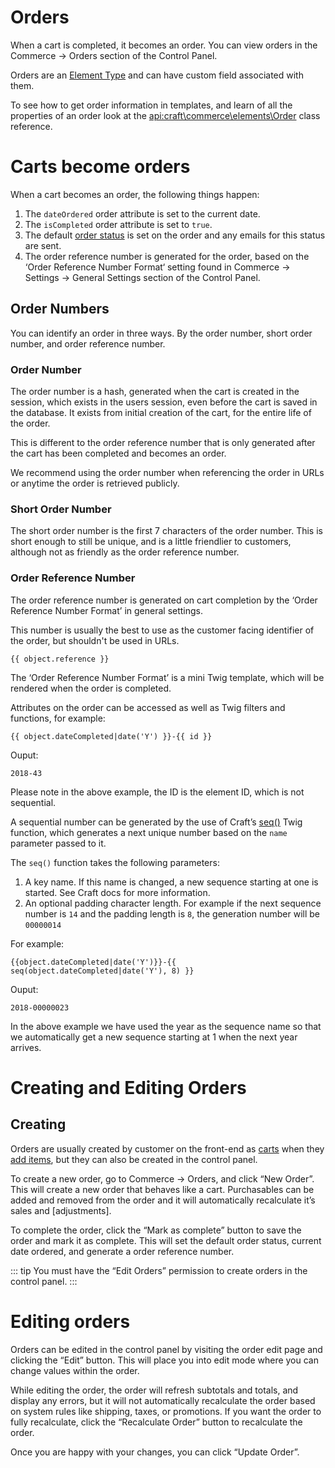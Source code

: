 # Orders

When a cart is completed, it becomes an order. You can view orders in the Commerce → Orders section of the Control Panel.

Orders are an [Element Type](https://docs.craftcms.com/v3/extend/element-types.html) and can have custom field associated with them.

To see how to get order information in templates, and learn of all the properties of an order look at 
the <api:craft\commerce\elements\Order> class reference.

# Carts become orders

When a cart becomes an order, the following things happen:

1) The `dateOrdered` order attribute is set to the current date.
2) The `isCompleted` order attribute is set to `true`.
3) The default [order status](custom-order-statuses.md) is set on the order and any emails for this status are sent.
4) The order reference number is generated for the order, based on the ‘Order Reference Number Format‘ setting found in Commerce → Settings → General Settings section of the Control Panel. 

## Order Numbers

You can identify an order in three ways. By the order number, short order number, and order reference number.

### Order Number

The order number is a hash, generated when the cart is created in the session, which exists in the users session, even before the cart is saved 
in the database. It exists from initial creation of the cart, for the entire life of the order.  

This is different to the order reference number that is only generated after the cart has been completed and becomes an order. 

We recommend using the order number when referencing the order in URLs or anytime the order is retrieved publicly. 

### Short Order Number

The short order number is the first 7 characters of the order number. 
This is short enough to still be unique, and is a little friendlier to customers, although not as friendly as the order reference number.

### Order Reference Number

The order reference number is generated on cart completion by the ‘Order Reference Number Format’ in general settings.

This number is usually the best to use as the customer facing identifier of the order, but shouldn't be used in URLs.

```twig
{{ object.reference }}
```

The ‘Order Reference Number Format’ is a mini Twig template, which will be rendered when the order is completed.

Attributes on the order can be accessed as well as Twig filters and functions, for example:

```twig
{{ object.dateCompleted|date('Y') }}-{{ id }}
```

Ouput:
```
2018-43
```

Please note in the above example, the ID is the element ID, which is not sequential.

A sequential number can be generated by the use of Craft’s [seq()](https://docs.craftcms.com/v3/dev/functions.html#seq-name-length-next) Twig function, which generates a next unique number based on the `name` parameter passed to it.

The `seq()` function takes the following parameters:

1. A key name. If this name is changed, a new sequence starting at one is started. See Craft docs for more information.
2. An optional padding character length. For example if the next sequence number is `14` and the padding length is `8`, the generation number will be `00000014` 

For example:
```twig
{{object.dateCompleted|date('Y')}}-{{ seq(object.dateCompleted|date('Y'), 8) }}
```

Ouput:
```
2018-00000023
```

In the above example we have used the year as the sequence name so that we automatically get a new sequence starting at 1 when the next year arrives.

# Creating and Editing Orders

## Creating

Orders are usually created by customer on the front-end as [carts](cart.md) when they [add items](adding-to-and-updating-the-cart.md), 
but they can also be created in the control panel.

To create a new order, go to Commerce → Orders, and click “New Order”. This will create a new order that behaves like a cart. 
Purchasables can be added and removed from the order and it will automatically recalculate it’s sales and [adjustments].

To complete the order, click the “Mark as complete” button to save the order and mark it as complete. This will set the default order status, current date ordered, and 
generate a order reference number. 

::: tip
 You must have the “Edit Orders” permission to create orders in the control panel.
:::

# Editing orders

Orders can be edited in the control panel by visiting the order edit page and clicking the “Edit” button. This will place you into 
edit mode where you can change values within the order.

While editing the order, the order will refresh subtotals and totals, and display any errors, but it will not automatically 
recalculate the order based on system rules like shipping, taxes, or promotions. If you want the order to fully recalculate, 
click the “Recalculate Order” button to recalculate the order.
 
Once you are happy with your changes, you can click “Update Order”.